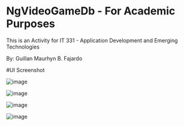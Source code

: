 # NgVideoGameDb - For Academic Purposes

This is an Activity for IT 331 - Application Development and Emerging Technologies

By: Guillan Maurhyn B. Fajardo

#UI Screenshot

![image](https://user-images.githubusercontent.com/102790108/179807270-d765ede3-4ba2-4928-af3c-b589c532afb5.png)

![image](https://user-images.githubusercontent.com/102790108/179807328-7039a193-92d3-4115-acee-0f1223d7b6bd.png)

![image](https://user-images.githubusercontent.com/102790108/179807344-a6ba3683-3296-44ba-8722-b547d3554b88.png)

![image](https://user-images.githubusercontent.com/102790108/179807429-9723f589-36a4-4438-8239-c9b87624192b.png)
